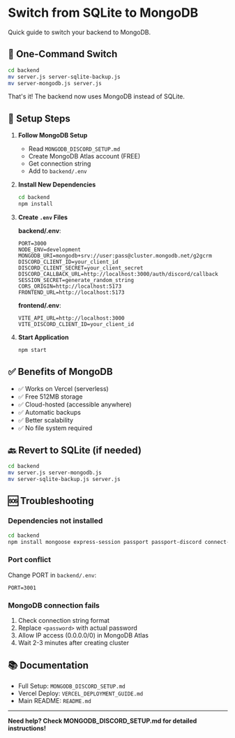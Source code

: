 # Switch from SQLite to MongoDB

Quick guide to switch your backend to MongoDB.

## 🔄 One-Command Switch

```bash
cd backend
mv server.js server-sqlite-backup.js
mv server-mongodb.js server.js
```

That's it! The backend now uses MongoDB instead of SQLite.

## 📝 Setup Steps

1. **Follow MongoDB Setup**
   - Read `MONGODB_DISCORD_SETUP.md`
   - Create MongoDB Atlas account (FREE)
   - Get connection string
   - Add to `backend/.env`

2. **Install New Dependencies**
   ```bash
   cd backend
   npm install
   ```

3. **Create `.env` Files**
   
   **backend/.env**:
   ```env
   PORT=3000
   NODE_ENV=development
   MONGODB_URI=mongodb+srv://user:pass@cluster.mongodb.net/g2gcrm
   DISCORD_CLIENT_ID=your_client_id
   DISCORD_CLIENT_SECRET=your_client_secret
   DISCORD_CALLBACK_URL=http://localhost:3000/auth/discord/callback
   SESSION_SECRET=generate_random_string
   CORS_ORIGIN=http://localhost:5173
   FRONTEND_URL=http://localhost:5173
   ```
   
   **frontend/.env**:
   ```env
   VITE_API_URL=http://localhost:3000
   VITE_DISCORD_CLIENT_ID=your_client_id
   ```

4. **Start Application**
   ```bash
   npm start
   ```

## ✅ Benefits of MongoDB

- ✅ Works on Vercel (serverless)
- ✅ Free 512MB storage
- ✅ Cloud-hosted (accessible anywhere)
- ✅ Automatic backups
- ✅ Better scalability
- ✅ No file system required

## 🔙 Revert to SQLite (if needed)

```bash
cd backend
mv server.js server-mongodb.js
mv server-sqlite-backup.js server.js
```

## 🆘 Troubleshooting

### Dependencies not installed

```bash
cd backend
npm install mongoose express-session passport passport-discord connect-mongo
```

### Port conflict

Change PORT in `backend/.env`:
```env
PORT=3001
```

### MongoDB connection fails

1. Check connection string format
2. Replace `<password>` with actual password
3. Allow IP access (0.0.0.0/0) in MongoDB Atlas
4. Wait 2-3 minutes after creating cluster

## 📚 Documentation

- Full Setup: `MONGODB_DISCORD_SETUP.md`
- Vercel Deploy: `VERCEL_DEPLOYMENT_GUIDE.md`
- Main README: `README.md`

---

**Need help? Check MONGODB_DISCORD_SETUP.md for detailed instructions!**


